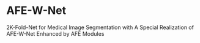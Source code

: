 AFE-W-Net
=====
2K-Fold-Net for Medical Image Segmentation with A Special Realization of AFE-W-Net Enhanced by AFE Modules

